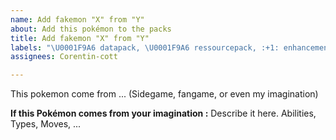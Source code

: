 ```yaml
---
name: Add fakemon "X" from "Y"
about: Add this pokémon to the packs
title: Add fakemon "X" from "Y"
labels: "\U0001F9A6 datapack, \U0001F9A6 ressourcepack, :+1: enhancement"
assignees: Corentin-cott

---
```


This pokemon come from ... (Sidegame, fangame, or even my imagination)

**If this Pokémon comes from your imagination :**
Describe it here. Abilities, Types, Moves, ...
